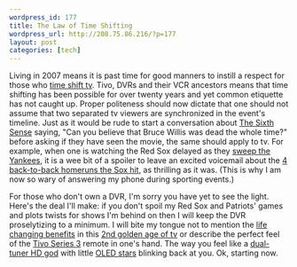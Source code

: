 ```yaml
--- 
wordpress_id: 177
title: The Law of Time Shifting
wordpress_url: http://208.75.86.216/?p=177
layout: post
categories: [tech]
---
```

Living in 2007 means it is past time for good manners to instill a respect for those who <a href="http://en.wikipedia.org/wiki/Time_shifting">time shift tv</a>. Tivo, DVRs and their VCR ancestors means that time shifting has been possible for over twenty years and yet common etiquette has not caught up. Proper politeness should now dictate that one should not assume that two separated tv viewers are synchronized in the event's timeline. Just as it would be rude to start a conversation about <a href="http://www.imdb.com/title/tt0167404/">The Sixth Sense</a> saying, "Can you believe that Bruce Willis was dead the whole time?" before asking if they have seen the movie, the same should apply to tv. For example, when one is watching the Red Sox delayed as they <a href="http://www.boston.com/sports/baseball/redsox/articles/2007/04/23/smashing_success/?page=full">sweep the Yankees</a>, it is a wee bit of a spoiler to leave an excited voicemail about the <a href="http://www.boston.com/sports/baseball/redsox/articles/2007/04/23/recounting_3d_inning_barrage_is_a_real_blast/">4 back-to-back homeruns the Sox hit</a>, as thrilling as it was. (This is why I am now so wary of answering my phone during sporting events.)

For those who don't own a DVR, I'm sorry you have yet to see the light. Here's the deal I'll make: if you don't spoil my Red Sox and Patriots' games and plots twists for shows I'm behind on then I will keep the DVR proselytizing to a minimum. I will bite my tongue not to mention the <a href="http://www.tivolovers.com/">life changing benefits</a> in this <a href="http://www.thislife.org/Radio_Episode.aspx?episode=328">2nd golden age of tv</a> or describe the perfect feel of the <a href="http://www.amazon.com/dp/B000I661J0/ref=nosim?tag=mikechampion">Tivo Series 3</a> remote in one's hand. The way you feel like a <a href="http://www.tivo.com/2.0.boxdetails.asp?box=series3HDDVR">dual-tuner HD god</a> with little <a href="http://en.wikipedia.org/wiki/Organic_light-emitting_diode">OLED stars</a> blinking back at you. Ok, starting now.
